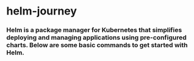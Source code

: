 # helm-journey

### Helm is a package manager for Kubernetes that simplifies deploying and managing applications using pre-configured charts. Below are some basic commands to get started with Helm.
